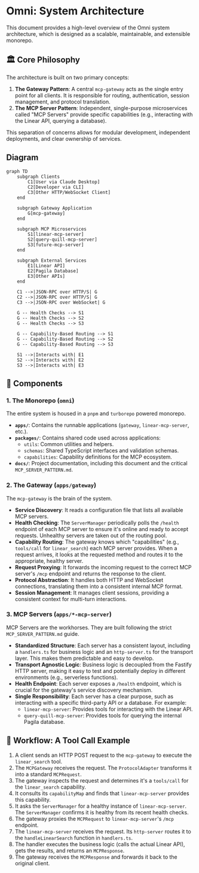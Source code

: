 # Omni: System Architecture

This document provides a high-level overview of the Omni system architecture, which is designed as a
scalable, maintainable, and extensible monorepo.

## 🏛️ Core Philosophy

The architecture is built on two primary concepts:

1.  **The Gateway Pattern**: A central `mcp-gateway` acts as the single entry point for all clients.
    It is responsible for routing, authentication, session management, and protocol translation.
2.  **The MCP Server Pattern**: Independent, single-purpose microservices called "MCP Servers"
    provide specific capabilities (e.g., interacting with the Linear API, querying a database).

This separation of concerns allows for modular development, independent deployments, and clear
ownership of services.

## Diagram

```mermaid
graph TD
    subgraph Clients
        C1[User via Claude Desktop]
        C2[Developer via CLI]
        C3[Other HTTP/WebSocket Client]
    end

    subgraph Gateway Application
        G[mcp-gateway]
    end

    subgraph MCP Microservices
        S1[linear-mcp-server]
        S2[query-quill-mcp-server]
        S3[future-mcp-server]
    end

    subgraph External Services
        E1[Linear API]
        E2[Pagila Database]
        E3[Other APIs]
    end

    C1 -->|JSON-RPC over HTTP/S| G
    C2 -->|JSON-RPC over HTTP/S| G
    C3 -->|JSON-RPC over WebSocket| G

    G -- Health Checks --> S1
    G -- Health Checks --> S2
    G -- Health Checks --> S3

    G -- Capability-Based Routing --> S1
    G -- Capability-Based Routing --> S2
    G -- Capability-Based Routing --> S3

    S1 -->|Interacts with| E1
    S2 -->|Interacts with| E2
    S3 -->|Interacts with| E3
```

## 🧩 Components

### 1. The Monorepo (`omni`)

The entire system is housed in a `pnpm` and `turborepo` powered monorepo.

- **`apps/`**: Contains the runnable applications (`gateway`, `linear-mcp-server`, etc.).
- **`packages/`**: Contains shared code used across applications:
  - `utils`: Common utilities and helpers.
  - `schemas`: Shared TypeScript interfaces and validation schemas.
  - `capabilities`: Capability definitions for the MCP ecosystem.
- **`docs/`**: Project documentation, including this document and the critical
  `MCP_SERVER_PATTERN.md`.

### 2. The Gateway (`apps/gateway`)

The `mcp-gateway` is the brain of the system.

- **Service Discovery**: It reads a configuration file that lists all available MCP servers.
- **Health Checking**: The `ServerManager` periodically polls the `/health` endpoint of each MCP
  server to ensure it's online and ready to accept requests. Unhealthy servers are taken out of the
  routing pool.
- **Capability Routing**: The gateway knows which "capabilities" (e.g., `tools/call` for
  `linear_search`) each MCP server provides. When a request arrives, it looks at the requested
  method and routes it to the appropriate, healthy server.
- **Request Proxying**: It forwards the incoming request to the correct MCP server's `/mcp` endpoint
  and returns the response to the client.
- **Protocol Abstraction**: It handles both HTTP and WebSocket connections, translating them into a
  consistent internal MCP format.
- **Session Management**: It manages client sessions, providing a consistent context for multi-turn
  interactions.

### 3. MCP Servers (`apps/*-mcp-server`)

MCP Servers are the workhorses. They are built following the strict `MCP_SERVER_PATTERN.md` guide.

- **Standardized Structure**: Each server has a consistent layout, including a `handlers.ts` for
  business logic and an `http-server.ts` for the transport layer. This makes them predictable and
  easy to develop.
- **Transport Agnostic Logic**: Business logic is decoupled from the Fastify HTTP server, making it
  easy to test and potentially deploy in different environments (e.g., serverless functions).
- **Health Endpoint**: Each server exposes a `/health` endpoint, which is crucial for the gateway's
  service discovery mechanism.
- **Single Responsibility**: Each server has a clear purpose, such as interacting with a specific
  third-party API or a database. For example:
  - `linear-mcp-server`: Provides tools for interacting with the Linear API.
  - `query-quill-mcp-server`: Provides tools for querying the internal Pagila database.

## 🚀 Workflow: A Tool Call Example

1.  A client sends an HTTP POST request to the `mcp-gateway` to execute the `linear_search` tool.
2.  The `MCPGateway` receives the request. The `ProtocolAdapter` transforms it into a standard
    `MCPRequest`.
3.  The gateway inspects the request and determines it's a `tools/call` for the `linear_search`
    capability.
4.  It consults its `capabilityMap` and finds that `linear-mcp-server` provides this capability.
5.  It asks the `ServerManager` for a healthy instance of `linear-mcp-server`. The `ServerManager`
    confirms it is healthy from its recent health checks.
6.  The gateway proxies the `MCPRequest` to `linear-mcp-server`'s `/mcp` endpoint.
7.  The `linear-mcp-server` receives the request. Its `http-server` routes it to the
    `handleLinearSearch` function in `handlers.ts`.
8.  The handler executes the business logic (calls the actual Linear API), gets the results, and
    returns an `MCPResponse`.
9.  The gateway receives the `MCPResponse` and forwards it back to the original client.
